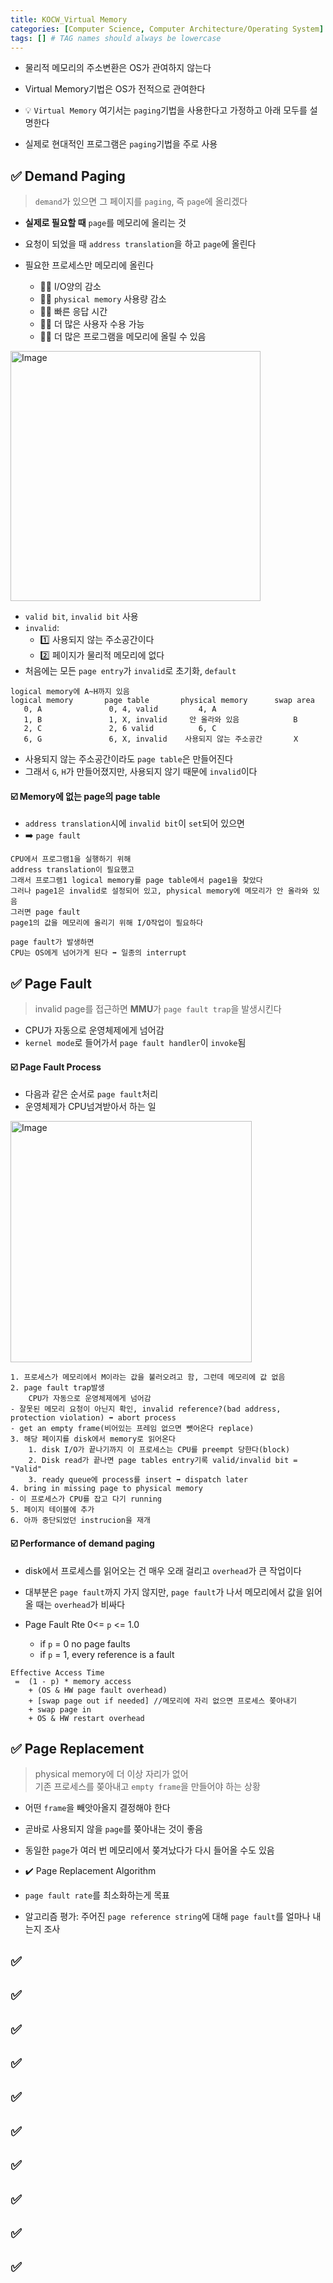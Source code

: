 ```yaml
---
title: KOCW_Virtual Memory
categories: [Computer Science, Computer Architecture/Operating System]
tags: [] # TAG names should always be lowercase
---
```


- 물리적 메모리의 주소변환은 OS가 관여하지 않는다
- Virtual Memory기법은 OS가 전적으로 관여한다

- 💡 `Virtual Memory` 여기서는 `paging`기법을 사용한다고 가정하고 아래 모두를 설명한다
- 실제로 현대적인 프로그램은 `paging`기법을 주로 사용

## ✅ Demand Paging

> `demand`가 있으면 그 페이지를 `paging`, 즉 `page`에 올리겠다

- **실제로 필요할 때** `page`를 메모리에 올리는 것
- 요청이 되었을 때 `address translation`을 하고 `page`에 올린다
- 필요한 프로세스만 메모리에 올린다

  - 👍🏻 I/O양의 감소
  - 👍🏻 `physical memory` 사용량 감소
  - 👍🏻 빠른 응답 시간
  - 👍🏻 더 많은 사용자 수용 가능
  - 👍🏻 더 많은 프로그램을 메모리에 올릴 수 있음

<img width="400" alt="Image" src="https://github.com/user-attachments/assets/d49ac693-fa6e-4949-855b-d583a791c154" />

- `valid bit`, `invalid bit` 사용
- `invalid`:
  - 1️⃣ 사용되지 않는 주소공간이다
  - 2️⃣ 페이지가 물리적 메모리에 없다
- 처음에는 모든 `page entry`가 `invalid`로 초기화, `default`

```
logical memory에 A~H까지 있음
logical memory       page table       physical memory      swap area
   0, A               0, 4, valid         4, A
   1, B               1, X, invalid     안 올라와 있음            B
   2, C               2, 6 valid          6, C
   6, G               6, X, invalid    사용되지 않는 주소공간       X
```

- 사용되지 않는 주소공간이라도 `page table`은 만들어진다
- 그래서 `G`, `H`가 만들어졌지만, 사용되지 않기 때문에 `invalid`이다

#### ☑️ Memory에 없는 page의 page table

- `address translation`시에 `invalid bit`이 `set`되어 있으면
- ➡️ `page fault`

```
CPU에서 프로그램1을 실행하기 위해
address translation이 필요했고
그래서 프로그램1 logical memory를 page table에서 page1을 찾았다
그러나 page1은 invalid로 설정되어 있고, physical memory에 메모리가 안 올라와 있음
그러면 page fault
page1의 값을 메모리에 올리기 위해 I/O작업이 필요하다

page fault가 발생하면
CPU는 OS에게 넘어가게 된다 ➡️ 일종의 interrupt
```

## ✅ Page Fault

> invalid page를 접근하면 **MMU**가 `page fault trap`을 발생시킨다

- CPU가 자동으로 운영체제에게 넘어감
- `kernel mode`로 들어가서 `page fault handler`이 `invoke`됨

#### ☑️ Page Fault Process

- 다음과 같은 순서로 `page fault`처리
- 운영체제가 CPU넘겨받아서 하는 일

<img width="386" alt="Image" src="https://github.com/user-attachments/assets/290d998f-455a-4139-948c-867e54f802d7" />

```
1. 프로세스가 메모리에서 M이라는 값을 불러오려고 함, 그런데 메모리에 값 없음
2. page fault trap발생
    CPU가 자동으로 운영체제에게 넘어감
- 잘못된 메모리 요청이 아닌지 확인, invalid reference?(bad address, protection violation) ➡️ abort process
- get an empty frame(비어있는 프레임 없으면 뺏어온다 replace)
3. 해당 페이지를 disk에서 memory로 읽어온다
    1. disk I/O가 끝나기까지 이 프로세스는 CPU를 preempt 당한다(block)
    2. Disk read가 끝나면 page tables entry기록 valid/invalid bit = "Valid"
    3. ready queue에 process를 insert ➡️ dispatch later
4. bring in missing page to physical memory
- 이 프로세스가 CPU를 잡고 다기 running
5. 페이지 테이블에 추가
6. 아까 중단되었던 instrucion을 재개
```

#### ☑️ Performance of demand paging

- disk에서 프로세스를 읽어오는 건 매우 오래 걸리고 `overhead`가 큰 작업이다
- 대부분은 `page fault`까지 가지 않지만, `page fault`가 나서 메모리에서 값을 읽어올 때는 `overhead`가 비싸다

- Page Fault Rte 0<= `p` <= 1.0
  - if `p` = 0 no page faults
  - if `p` = 1, every reference is a fault

```
Effective Access Time
 =  (1 - p) * memory access
    + (OS & HW page fault overhead)
    + [swap page out if needed] //메모리에 자리 없으면 프로세스 쫒아내기
    + swap page in
    + OS & HW restart overhead
```

## ✅ Page Replacement

> physical memory에 더 이상 자리가 없어 <br>
> 기존 프로세스를 쫒아내고 `empty frame`을 만들어야 하는 상황 <br>

- 어떤 `frame`을 빼앗아올지 결정해야 한다
- 곧바로 사용되지 않을 `page`를 쫒아내는 것이 좋음
- 동일한 `page`가 여러 번 메모리에서 쫒겨났다가 다시 들어올 수도 있음

- ✔️ Page Replacement Algorithm
- `page fault rate`를 최소화하는게 목표
- 알고리즘 평가: 주어진 `page reference string`에 대해 `page fault`를 얼마나 내는지 조사

## ✅

## ✅

## ✅

## ✅

## ✅

## ✅

## ✅

## ✅

## ✅

## ✅
